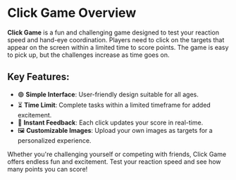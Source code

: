 <!DOCTYPE html>
<html lang="en">
<head>
    <meta charset="UTF-8">
    <meta name="viewport" content="width=device-width, initial-scale=1.0">
    <link rel="stylesheet" href="styles.css">
    <title>Click Game Overview</title>
</head>
<body>
    <div class="container">
        <h1 class="title">Click Game Overview</h1>
        <p class="description">
            <strong>Click Game</strong> is a fun and challenging game designed to test your reaction speed and hand-eye coordination. Players need to click on the targets that appear on the screen within a limited time to score points. The game is easy to pick up, but the challenges increase as time goes on.
        </p>
        <h2 class="features-title">Key Features:</h2>
        <ul class="features-list">
            <li>🟢 <strong>Simple Interface</strong>: User-friendly design suitable for all ages.</li>
            <li>⏳ <strong>Time Limit</strong>: Complete tasks within a limited timeframe for added excitement.</li>
            <li>🔄 <strong>Instant Feedback</strong>: Each click updates your score in real-time.</li>
            <li>🖼️ <strong>Customizable Images</strong>: Upload your own images as targets for a personalized experience.</li>
        </ul>
        <p class="conclusion">
            Whether you're challenging yourself or competing with friends, Click Game offers endless fun and excitement. Test your reaction speed and see how many points you can score!
        </p>
    </div>
</body>
</html>
